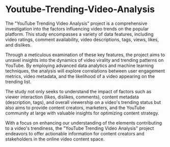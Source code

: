 # Youtube-Trending-Video-Analysis


The "YouTube Trending Video Analysis" project is a comprehensive investigation into the factors influencing video trends on the popular platform. This study encompasses a variety of data features, including video ratings, comment availability, video descriptions, tags, views, likes, and dislikes.

Through a meticulous examination of these key features, the project aims to unravel insights into the dynamics of video virality and trending patterns on YouTube. By employing advanced data analytics and machine learning techniques, the analysis will explore correlations between user engagement metrics, video metadata, and the likelihood of a video appearing on the trending list.

The study not only seeks to understand the impact of factors such as viewer interaction (likes, dislikes, comments), content metadata (description, tags), and overall viewership on a video's trending status but also aims to provide content creators, marketers, and the YouTube community at large with valuable insights for optimizing content strategy.

With a focus on enhancing our understanding of the elements contributing to a video's trendiness, the "YouTube Trending Video Analysis" project endeavors to offer actionable information for content creators and stakeholders in the online video content space.
